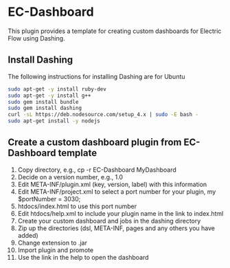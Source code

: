 # EC-Dashboard
This plugin provides a template for creating custom dashboards for Electric Flow using Dashing.

## Install Dashing
The following instructions for installing Dashing are for Ubuntu

```bash
sudo apt-get -y install ruby-dev
sudo apt-get -y install g++
sudo gem install bundle
sudo gem install dashing
curl -sL https://deb.nodesource.com/setup_4.x | sudo -E bash -
sudo apt-get install -y nodejs
```

## Create a custom dashboard plugin from EC-Dashboard template
1. Copy directory, e.g., cp -r EC-Dashboard MyDashboard
2. Decide on a version number, e.g., 1.0
3. Edit META-INF/plugin.xml (key, version, label) with this information
4. Edit META-INF/project.xml to select a port number for your plugin, my $portNumber = 3030;
5. htdocs/index.html to use this port number
6. Edit htdocs/help.xml to include your plugin name in the link to index.html
7. Create your custom dashboard and jobs in the dashing directory
8. Zip up the directories (dsl, META-INF, pages and any others you have added)
9. Change extension to .jar
10. Import plugin and promote
11. Use the link in the help to open the dashboard

